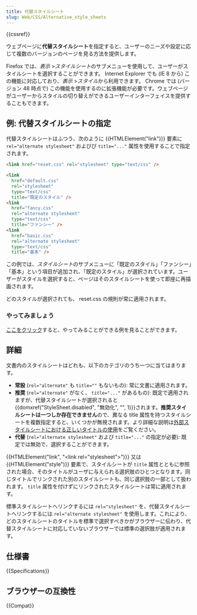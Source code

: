 ```yaml
---
title: 代替スタイルシート
slug: Web/CSS/Alternative_style_sheets
---
```


{{cssref}}

ウェブページに**代替スタイルシート**を指定すると、ユーザーのニーズや設定に応じて複数のバージョンのページを見る方法を提供します。

Firefox では、_表示_ >*スタイルシート*のサブメニューを使用して、ユーザーがスタイルシートを選択することができます。 Internet Explorer でも (IE 8 から) この機能に対応しており、_表示_ >*スタイル*から利用できます。 Chrome では (バージョン 48 時点で) この機能を使用するのに拡張機能が必要です。ウェブページがユーザーからスタイルの切り替えができるユーザーインターフェイスを提供することもできます。

## 例: 代替スタイルシートの指定

代替スタイルシートはふつう、次のように {{HTMLElement("link")}} 要素に `rel="alternate stylesheet"` およびび `title="..."` 属性を使用することで指定されます。

```html
<link href="reset.css" rel="stylesheet" type="text/css" />

<link
  href="default.css"
  rel="stylesheet"
  type="text/css"
  title="既定のスタイル" />
<link
  href="fancy.css"
  rel="alternate stylesheet"
  type="text/css"
  title="ファンシー" />
<link
  href="basic.css"
  rel="alternate stylesheet"
  type="text/css"
  title="基本" />
```

この例では、*スタイルシート*のサブメニューに「既定のスタイル」「ファンシー」「基本」という項目が追加され、「既定のスタイル」が選択されています。ユーザーがスタイルを選択すると、ページはそのスタイルシートを使って即座に再描画されます。

どのスタイルが選択されても、 reset.css の規則が常に適用されます。

### やってみましょう

[ここをクリック](/samples/cssref/altstyles/index.html)すると、やってみることができる例を見ることができます。

## 詳細

文書内のスタイルシートはどれも、以下のカテゴリのうち一つに当てはまります。

- **常設** (`rel="alternate"` も `title=""` もないもの): 常に文書に適用されます。
- **推奨** (`rel="alternate"` がなく、 `title="..."` があるもの): 既定で適用されますが、代替スタイルシートが選択されると{{domxref("StyleSheet.disabled", "無効化", "", 1)}}されます。**推奨スタイルシートは一つしか存在できません**ので、異なる title 属性を持つスタイルシートを複数指定すると、いくつかが無視されます。より詳細な説明は[外部スタイルシートにおける正しいタイトルの使用](/ja/docs/Correctly_Using_Titles_With_External_Stylesheets)をご覧ください。
- **代替** (`rel="alternate stylesheet"` および `title="..."` の指定が必要): 既定では無効で、選択することができます。

{{HTMLElement("link", "&lt;link rel=\"stylesheet\"&gt;")}} 又は {{HTMLElement("style")}} 要素で、スタイルシートが `title` 属性とともに参照された場合、そのタイトルがユーザに与えられる選択肢のひとつとなります。同じタイトルでリンクされた別のスタイルシートも、同じ選択肢の一部として扱われます。 `title` 属性を付けずにリンクされたスタイルシートは常に適用されます。

標準スタイルシートへリンクするには `rel="stylesheet"` を、代替スタイルシートへリンクするには `rel="alternate stylesheet"` を使用します。これにより、どのスタイルシートのタイトルを標準で選択すべきかがブラウザーに伝わり、代替スタイルシートに対応していないブラウザーでは標準の選択肢が適用されます。

## 仕様書

{{Specifications}}

## ブラウザーの互換性

{{Compat}}
